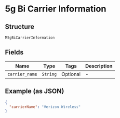 
# 5g Bi Carrier Information

## Structure

`M5gBiCarrierInformation`

## Fields

| Name | Type | Tags | Description |
|  --- | --- | --- | --- |
| `carrier_name` | `String` | Optional | - |

## Example (as JSON)

```json
{
  "carrierName": "Verizon Wireless"
}
```

